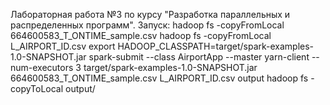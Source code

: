 Лабораторная работа №3 по курсу "Разработка параллельных и распределенных программ".
Запуск:
hadoop fs -copyFromLocal 664600583_T_ONTIME_sample.csv
hadoop fs -copyFromLocal L_AIRPORT_ID.csv
export HADOOP_CLASSPATH=target/spark-examples-1.0-SNAPSHOT.jar
spark-submit --class AirportApp --master yarn-client --num-executors 3 target/spark-examples-1.0-SNAPSHOT.jar 664600583_T_ONTIME_sample.csv L_AIRPORT_ID.csv output
hadoop fs -copyToLocal output/

